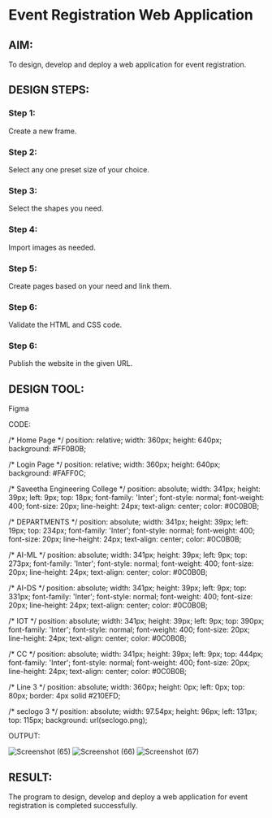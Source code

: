 # Event Registration Web Application

## AIM:
To design, develop and deploy a web application for event registration.

## DESIGN STEPS:

### Step 1:
Create a new frame.

### Step 2:
Select any one preset size of your choice.

### Step 3:
Select the shapes you need.

### Step 4:
Import images as needed.

### Step 5:
Create pages based on your need and link them.

### Step 6:

Validate the HTML and CSS code.

### Step 6:

Publish the website in the given URL.

## DESIGN TOOL:
Figma

CODE:

/* Home Page */
   position: relative;
   width: 360px;
   height: 640px;
   background: #FF0B0B;

/* Login Page */
     position: relative;
     width: 360px;
     height: 640px;
     background: #FAFF0C;

/* Saveetha Engineering College */
     position: absolute;
     width: 341px;
     height: 39px;
     left: 9px;
     top: 18px;
     font-family: 'Inter';
     font-style: normal;
     font-weight: 400;
     font-size: 20px;
     line-height: 24px;
     text-align: center;
     color: #0C0B0B;


/* DEPARTMENTS */
     position: absolute;
     width: 341px;
     height: 39px;
     left: 19px;
     top: 234px;
     font-family: 'Inter';
    font-style: normal;
    font-weight: 400;
    font-size: 20px;
    line-height: 24px;
    text-align: center;
    color: #0C0B0B;


/* AI-ML */
    position: absolute;
    width: 341px;
    height: 39px;
    left: 9px;
    top: 273px;
    font-family: 'Inter';
   font-style: normal;
   font-weight: 400;
   font-size: 20px;
   line-height: 24px;
   text-align: center;
   color: #0C0B0B;


/* AI-DS */
    position: absolute;
    width: 341px;
    height: 39px;
    left: 9px;
    top: 331px;
    font-family: 'Inter';
    font-style: normal;
    font-weight: 400;
    font-size: 20px;
    line-height: 24px;
    text-align: center;
    color: #0C0B0B;


/* IOT */
    position: absolute;
    width: 341px;
    height: 39px;
    left: 9px;
    top: 390px;
    font-family: 'Inter';
    font-style: normal;
    font-weight: 400;
    font-size: 20px;
    line-height: 24px;
    text-align: center;
    color: #0C0B0B;


/* CC */
   position: absolute;
   width: 341px;
   height: 39px;
  left: 9px;
  top: 444px;
  font-family: 'Inter';
  font-style: normal;
  font-weight: 400;
  font-size: 20px;
  line-height: 24px;
  text-align: center;
  color: #0C0B0B;


/* Line 3 */
  position: absolute;
  width: 360px;
  height: 0px;
  left: 0px;
  top: 80px;
  border: 4px solid #210EFD;

/* seclogo 3 */
  position: absolute;
  width: 97.54px;
  height: 96px;
  left: 131px;
  top: 115px;
  background: url(seclogo.png);

OUTPUT:

![Screenshot (65)](https://user-images.githubusercontent.com/119475762/215375019-f9200154-769a-4d50-a0a7-397615323884.png)
![Screenshot (66)](https://user-images.githubusercontent.com/119475762/215375082-65c66bfb-b01d-4d63-89e0-9a698d366758.png)
![Screenshot (67)](https://user-images.githubusercontent.com/119475762/215375128-2814aec1-afab-4819-887c-6791d014d561.png)


## RESULT:
The program to design, develop and deploy a web application for event registration is completed successfully.
